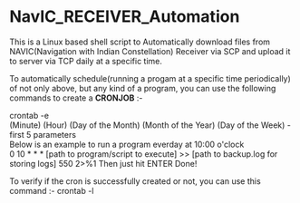 # NavIC_RECEIVER_Automation

This is a Linux based shell script to Automatically download files from NAVIC(Navigation with Indian Constellation) Receiver via SCP and upload it to server via TCP daily at a specific time.

To automatically schedule(running a progam at a specific time periodically) of not only above, but any kind of a program, you can use the following commands to create a <b>CRONJOB</b> :-  

crontab -e  
(Minute) (Hour) (Day of the Month) (Month of the Year) (Day of the Week) - first 5 parameters   
Below is an example to run a program everday at 10:00 o'clock  
0 10 * * * [path to program/script to execute] >> [path to backup.log for storing logs] 550 2>%1
Then just hit ENTER
Done!
 
 To verify if the cron is successfully created or not, you can use this command :-
 crontab -l
